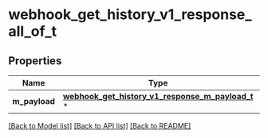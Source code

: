 # webhook_get_history_v1_response_all_of_t

## Properties
Name | Type | Description | Notes
------------ | ------------- | ------------- | -------------
**m_payload** | [**webhook_get_history_v1_response_m_payload_t**](webhook_get_history_v1_response_m_payload.md) \* |  | 

[[Back to Model list]](../README.md#documentation-for-models) [[Back to API list]](../README.md#documentation-for-api-endpoints) [[Back to README]](../README.md)


